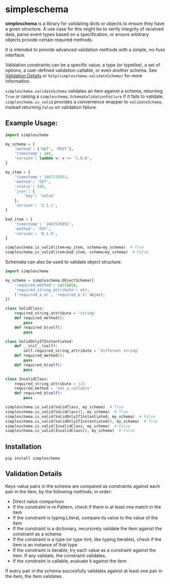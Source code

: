 
# simpleschema

**simpleschema** is a library for validating dicts or objects to ensure they have a given structure. A use case for this might be to verify integrity of received data, parse event types based on a specification, or ensure arbitrary objects provide certain required methods.

It is intended to provide advanced validation methods with a simple, no-fuss interface.

Validation constraints can be a specific value, a type (or typelike), a set of options, a user-defined validation callable, or even another schema. See [Validation Details](#Validation-Details) or `help(simpleschema.validateSchema)` for more information.

`simpleschema.validateSchema` validates an item against a schema, returning `True` or raising a `simpleschema.SchemaValidationFailure` if it fails to validate. `simpleschema.is_valid` provides a convenience wrapper to `validateSchema`, instead returning `False` on validation failure.

## Example Usage:
```python
import simpleschema

my_schema = {
	'method': ['GET', 'POST'],
	'timestamp': int,
	'version': lambda v: v >= '1.0.0',
}

my_item = {
	'timestamp': 1667515052,
	'method': 'GET',
	'status': 200,
	'json': {
		'key': 'value'
	},
	'version': '2.1.1',
}

bad_item = {
	'timestamp': '1667515052',
	'method': 'PUT',
	'version': '0.1.9',
}

simpleschema.is_valid(item=my_item, schema=my_schema)  # True
simpleschema.is_valid(item=bad_item, schema=my_schema)  # False
```

Schemata can also be used to validate object structure:
```python
import simpleschema

my_schema = simpleschema.ObjectSchema({
	'required_method': callable,
	'required_string_attribute': str,
	('required_a_or', 'required_b'): object,
})

class ValidClass:
	required_string_attribute = 'string'
	def required_method():
		pass
	def required_b(self):
		pass

class ValidOnlyIfInstantiated:
	def __init__(self):
		self.required_string_attribute = 'different string'
	def required_method():
		pass
	def required_b(self):
		pass

class InvalidClass:
	required_string_attribute = 123
	required_method = 'not_a_callable'
	def required_b(self):
		pass

simpleschema.is_valid(ValidClass, my_schema)  # True
simpleschema.is_valid(ValidClass(), my_schema)  # True
simpleschema.is_valid(ValidOnlyIfInstantiated, my_schema)  # False
simpleschema.is_valid(ValidOnlyIfInstantiated(), my_schema)  # True
simpleschema.is_valid(InvalidClass, my_schema)  # False
simpleschema.is_valid(InvalidClass(), my_schema)  # False
```


## Installation

`pip install simpleschema`

## Validation Details

Keys-value pairs in the schema are compared as constraints against each pair in the item, by the following methods, in order:
- Direct value comparison
- If the constraint is re.Pattern, check if there is at least one match in the item
- If the constraint is typing.Literal, compare its value to the value of the item
- If the constraint is a dictionary, recursively validate the item against the constraint as a schema
- If the constraint is a type (or type hint, like typing.Iterable), check if the item is an instance of that type
- If the constraint is iterable, try each value as a constraint against the item. If any validate, the constraint validates.
- If the constraint is callable, evaluate it against the item

If every pair in the schema succesfully validates against at least one pair in the item, the item validates.



